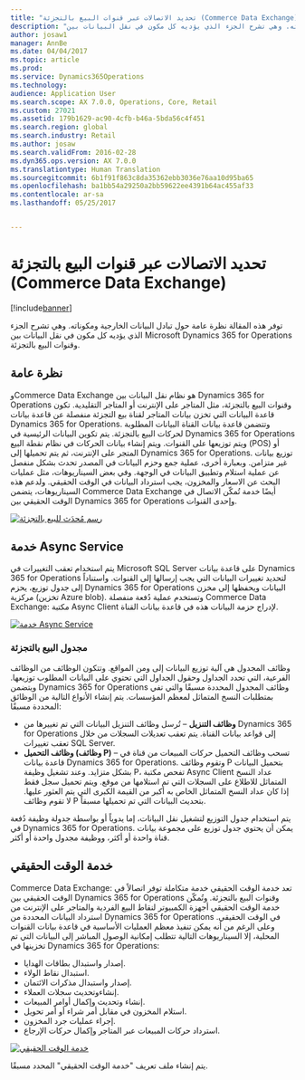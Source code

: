 ```yaml
---
title: "تحديد الاتصالات عبر قنوات البيع بالتجزئة (Commerce Data Exchange)"
description: "توفر هذه المقالة نظرة عامة حول تبادل البيانات الخارجية ومكوناته. وهي تشرح الجزء الذي يؤديه كل مكون في نقل البيانات بين Microsoft Dynamics 365 for Operations وقنوات البيع بالتجزئة."
author: josaw1
manager: AnnBe
ms.date: 04/04/2017
ms.topic: article
ms.prod: 
ms.service: Dynamics365Operations
ms.technology: 
audience: Application User
ms.search.scope: AX 7.0.0, Operations, Core, Retail
ms.custom: 27021
ms.assetid: 179b1629-ac90-4cfb-b46a-5bda56c4f451
ms.search.region: global
ms.search.industry: Retail
ms.author: josaw
ms.search.validFrom: 2016-02-28
ms.dyn365.ops.version: AX 7.0.0
ms.translationtype: Human Translation
ms.sourcegitcommit: 6b1f91f863c8da35362ebb3036e76aa10d95ba65
ms.openlocfilehash: ba1bb54a29250a2bb59622ee4391b64ac455af33
ms.contentlocale: ar-sa
ms.lasthandoff: 05/25/2017


---
```


# <a name="define-retail-channel-communications-commerce-data-exchange"></a>تحديد الاتصالات عبر قنوات البيع بالتجزئة (Commerce Data Exchange)

[!include[banner](../includes/banner.md)]


توفر هذه المقالة نظرة عامة حول تبادل البيانات الخارجية ومكوناته. وهي تشرح الجزء الذي يؤديه كل مكون في نقل البيانات بين Microsoft Dynamics 365 for Operations وقنوات البيع بالتجزئة.

<a name="overview"></a>نظرة عامة
--------

وCommerce Data Exchange هو نظام نقل البيانات بين Dynamics 365 for Operations وقنوات البيع بالتجزئة، مثل المتاجر على الإنترنت أو المتاجر التقليدية. تكون قاعدة البيانات التي تخزن بيانات المتاجر لقناة بيع التجزئة منفصلة عن قاعدة بيانات Dynamics 365 for Operations. وتتضمن قاعدة بيانات القناة البيانات المطلوبة لحركات البيع بالتجزئة. يتم تكوين البيانات الرئيسية في Dynamics 365 for Operations ويتم توزيعها على القنوات. ويتم إنشاء بيانات الحركات في نظام نقطة البيع (POS) أو المتجر على الإنترنت، ثم يتم تحميلها إلى Dynamics 365 for Operations. توزيع بيانات غير متزامن. وبعبارة أخرى، عملية جمع وحزم البيانات في المصدر تحدث بشكل منفصل عن عملية استلام وتطبيق البيانات في الوجهة. وفي بعض السيناريوهات، مثل عمليات البحث عن الاسعار والمخزون، يجب استرداد البيانات في الوقت الحقيقي. ولدعم هذه السيناريوهات، يتضمن Commerce Data Exchange أيضًا خدمة تُمكّن الاتصال في الوقت الحقيقي بين Dynamics 365 for Operations وإحدى القنوات. 

[![رسم مُحدَث للبيع بالتجزئة](./media/updated-retail-graphic.png)](./media/updated-retail-graphic.png)  

## <a name="async-service"></a>خدمة Async Service
يتم استخدام تعقب التغييرات في Microsoft SQL Server على قاعدة بيانات Dynamics 365 for Operations لتحديد تغييرات البيانات التي يجب إرسالها إلى القنوات. واستناداً إلى جدول توزيع، يحزم Dynamics 365 for Operations البيانات ويحفظها إلى مخزن مركزية (تخزين Azure blob). وتستخدم عملية دُفعة منفصلة Commerce Data Exchange: مكتبة Async Client لإدراج حزمة البيانات هذه في قاعدة بيانات القناة. 

[![خدمة Async Service](./media/async-300x239.png)](./media/async.png)

### <a name="retail-scheduler"></a>مجدول البيع بالتجزئة

وظائف المجدول هي آلية توزيع البيانات إلى ومن المواقع. وتتكون الوظائف من الوظائف الفرعية، التي تحدد الجداول وحقول الجداول التي تحتوي على البيانات المطلوب توزيعها. ويتضمن Dynamics 365 for Operations وظائف المجدول المحددة مسبقًا والتي تفي بمتطلبات النسخ المتماثل لمعظم المؤسسات. يتم إنشاء الأنواع التالية من الوظائق المحددة مسبقًا:

-   **وظائف التنزيل** – تُرسل وظائف التنزيل البيانات التي تم تغييرها من Dynamics 365 for Operations إلى قواعد بيانات القناة. يتم تعقب تعديلات السجلات من خلال تعقب تغييرات SQL Server.
-   **وظائف التحميل (وظائف P)** – تسحب وظائف التحميل حركات المبيعات من قناة في قاعدة بيانات Dynamics 365 for Operations. وتقوم وظائف P بتحميل البيانات بشكل متزايد. وعند تشغيل وظيفة P، تفحص مكتبة Async Client عداد النسخ المتماثل للاطلاع على السجلات التي تم استلامها من موقع. ويتم تحميل سجل فقط إذا كان عداد النسخ المتماثل الخاص به أكبر من القيمة الكبرى التي يتم العثور عليها. لا تقوم وظائف P بتحديث البيانات التي تم تحميلها مسبقاً.

يتم استخدام جدول التوزيع لتشغيل نقل البيانات، إما يدوياً أو بواسطة جدولة وظيفة دُفعة في Dynamics 365 for Operations. يمكن أن يحتوي جدول توزيع على مجموعة بيانات قناة واحدة أو أكثر، ووظيفة مجدول واحدة أو أكثر.

## <a name="realtime-service"></a>خدمة الوقت الحقيقي
Commerce Data Exchange: تعد خدمة الوقت الحقيقي خدمة متكاملة توفر اتصالاً في الوقت الحقيقي بين Dynamics 365 for Operations وقنوات البيع بالتجزئة. وتُمكّن خدمة الوقت الحقيقي أجهزة الكمبيوتر لنقاط البيع الفردية والمتاجر على الإنترنت من استرداد البيانات المحددة من Dynamics 365 for Operations في الوقت الحقيقي. وعلى الرغم من أنه يمكن تنفيذ معظم العمليات الأساسية في قاعدة بيانات القنوات المحلية، إلا السيناريوهات التالية تتطلب إمكانية الوصول المباشر إلى البيانات التي تم تخزينها في Dynamics 365 for Operations:

-   إصدار واستبدال بطاقات الهدايا.
-   استبدال نقاط الولاء.
-   إصدار واستبدال مذكرات الائتمان.
-   إنشاءوتحديث سجلات العملاء.
-   إنشاء وتحديث وإكمال أوامر المبيعات.
-   استلام المخزون في مقابل أمر شراء أو أمر تحويل.
-   إجراء عمليات جرد المخزون.
-   استرداد حركات المبيعات عبر المتاجر وإكمال حركات الإرجاع.

[![خدمة الوقت الحقيقي](./media/rts.png)](./media/rts.png) 

يتم إنشاء ملف تعريف "خدمة الوقت الحقيقي" المحدد مسبقًا.




